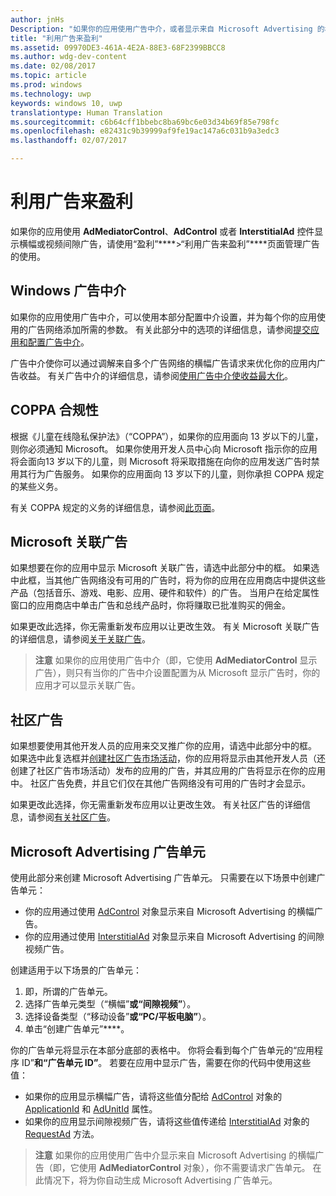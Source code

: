 ```yaml
---
author: jnHs
Description: "如果你的应用使用广告中介，或者显示来自 Microsoft Advertising 的横幅或间隙视频广告，请使用“盈利”&gt;“利用广告来盈利”页面管理你的广告的使用。"
title: "利用广告来盈利"
ms.assetid: 09970DE3-461A-4E2A-88E3-68F2399BBCC8
ms.author: wdg-dev-content
ms.date: 02/08/2017
ms.topic: article
ms.prod: windows
ms.technology: uwp
keywords: windows 10, uwp
translationtype: Human Translation
ms.sourcegitcommit: c6b64cff1bbebc8ba69bc6e03d34b69f85e798fc
ms.openlocfilehash: e82431c9b39999af9fe19ac147a6c031b9a3edc3
ms.lasthandoff: 02/07/2017

---
```


# <a name="monetize-with-ads"></a>利用广告来盈利


如果你的应用使用 **AdMediatorControl**、**AdControl** 或者 **InterstitialAd** 控件显示横幅或视频间隙广告，请使用“盈利”****&gt;“利用广告来盈利”****页面管理广告的使用。

## <a name="windows-ad-mediation"></a>Windows 广告中介


如果你的应用使用广告中介，可以使用本部分配置中介设置，并为每个你的应用使用的广告网络添加所需的参数。 有关此部分中的选项的详细信息，请参阅[提交应用和配置广告中介](https://msdn.microsoft.com/library/windows/apps/mt219689)。

广告中介使你可以通过调解来自多个广告网络的横幅广告请求来优化你的应用内广告收益。 有关广告中介的详细信息，请参阅[使用广告中介使收益最大化](https://msdn.microsoft.com/library/windows/apps/mt219691)。

## <a name="coppa-compliance"></a>COPPA 合规性

根据《儿童在线隐私保护法》（“COPPA”），如果你的应用面向 13 岁以下的儿童，则你必须通知 Microsoft。 如果你使用开发人员中心向 Microsoft 指示你的应用将会面向13 岁以下的儿童，则 Microsoft 将采取措施在向你的应用发送广告时禁用其行为广告服务。 如果你的应用面向 13 岁以下的儿童，则你承担 COPPA 规定的某些义务。

有关 COPPA 规定的义务的详细信息，请参阅[此页面](http://go.microsoft.com/fwlink/p/?linkid=536558)。

## <a name="microsoft-affiliate-ads"></a>Microsoft 关联广告

如果想要在你的应用中显示 Microsoft 关联广告，请选中此部分中的框。 如果选中此框，当其他广告网络没有可用的广告时，将为你的应用在应用商店中提供这些产品（包括音乐、游戏、电影、应用、硬件和软件）的广告。 当用户在给定属性窗口的应用商店中单击广告和总线产品时，你将赚取已批准购买的佣金。

如果更改此选择，你无需重新发布应用以让更改生效。 有关 Microsoft 关联广告的详细信息，请参阅[关于关联广告](about-affiliate-ads.md)。

> **注意** 如果你的应用使用广告中介（即，它使用 **AdMediatorControl** 显示广告），则只有当你的广告中介设置配置为从 Microsoft 显示广告时，你的应用才可以显示关联广告。

## <a name="community-ads"></a>社区广告

如果想要使用其他开发人员的应用来交叉推广你的应用，请选中此部分中的框。 如果选中此复选框并[创建社区广告市场活动](create-an-ad-campaign-for-your-app.md)，你的应用将显示由其他开发人员（还创建了社区广告市场活动）发布的应用的广告，并其应用的广告将显示在你的应用中。 社区广告免费，并且它们仅在其他广告网络没有可用的广告时才会显示。

如果更改此选择，你无需重新发布应用以让更改生效。 有关社区广告的详细信息，请参阅[有关社区广告](about-community-ads.md)。

## <a name="microsoft-advertising-ad-units"></a>Microsoft Advertising 广告单元

使用此部分来创建 Microsoft Advertising 广告单元。 只需要在以下场景中创建广告单元：

-   你的应用通过使用 [AdControl](https://msdn.microsoft.com/library/mt313154.aspx) 对象显示来自 Microsoft Advertising 的横幅广告。
-   你的应用通过使用 [InterstitialAd](https://msdn.microsoft.com/library/mt313189.aspx) 对象显示来自 Microsoft Advertising 的间隙视频广告。

创建适用于以下场景的广告单元：

1.  即，所谓的广告单元。
2.  选择广告单元类型（“横幅”****或“间隙视频”****）。
3.  选择设备类型（“移动设备”****或“PC/平板电脑”****）。
4.  单击“创建广告单元”****。

你的广告单元将显示在本部分底部的表格中。 你将会看到每个广告单元的“应用程序 ID”****和“广告单元 ID”****。 若要在应用中显示广告，需要在你的代码中使用这些值：

-   如果你的应用显示横幅广告，请将这些值分配给 [AdControl](https://msdn.microsoft.com/library/mt313154.aspx) 对象的 [ApplicationId](https://msdn.microsoft.com/library/mt313174.aspx) 和 [AdUnitId](https://msdn.microsoft.com/library/mt313171.aspx) 属性。
-   如果你的应用显示间隙视频广告，请将这些值传递给 [InterstitialAd](https://msdn.microsoft.com/library/mt313189.aspx) 对象的 [RequestAd](https://msdn.microsoft.com/library/mt313192.aspx) 方法。

> **注意** 如果你的应用使用广告中介显示来自 Microsoft Advertising 的横幅广告（即，它使用 **AdMediatorControl** 对象），你不需要请求广告单元。 在此情况下，将为你自动生成 Microsoft Advertising 广告单元。

 

 

 


